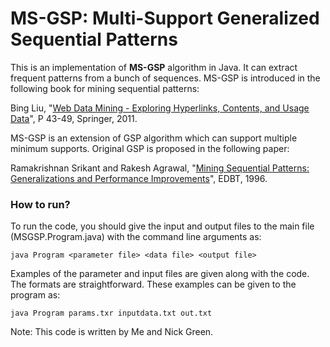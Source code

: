 # MS-GSP: Multi-Support Generalized Sequential Patterns

This is an implementation of **MS-GSP** algorithm in Java. It can extract frequent patterns from a bunch of sequences. MS-GSP is introduced in the following book for mining sequential patterns:

Bing Liu, "[Web Data Mining - Exploring Hyperlinks, Contents, and Usage Data](http://www.springer.com/us/book/9783642194597)", P 43-49, Springer, 2011.

MS-GSP is an extension of GSP algorithm which can support multiple minimum supports. Original GSP is proposed in the following paper:

Ramakrishnan Srikant and Rakesh Agrawal, "[Mining Sequential Patterns: Generalizations and Performance Improvements](https://link.springer.com/chapter/10.1007%2FBFb0014140?LI=true)", EDBT, 1996.

### How to run?
To run the code, you should give the input and output files to the main file (MSGSP.Program.java) with the command line arguments as:
```
java Program <parameter file> <data file> <output file>
```
Examples of the parameter and input files are given along with the code. The formats are straightforward.
These examples can be given to the program as:
```
java Program params.txr inputdata.txt out.txt
```

Note: This code is written by Me and Nick Green.